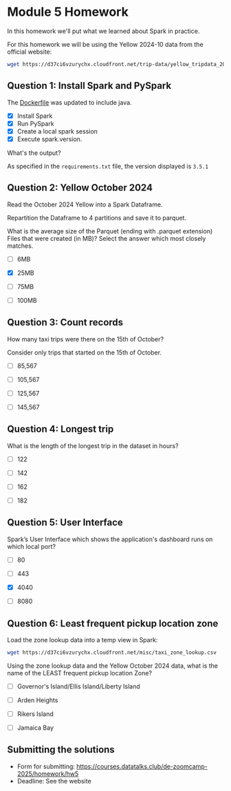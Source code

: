 # Module 5 Homework

In this homework we'll put what we learned about Spark in practice.

For this homework we will be using the Yellow 2024-10 data from the official website: 

```bash
wget https://d37ci6vzurychx.cloudfront.net/trip-data/yellow_tripdata_2024-10.parquet
```


## Question 1: Install Spark and PySpark

The [Dockerfile](../Dockerfile) was updated to include java.

- [X] Install Spark
- [X] Run PySpark
- [X] Create a local spark session
- [X] Execute spark.version.

What's the output?

As specified in the `requirements.txt` file, the version displayed is `3.5.1`


## Question 2: Yellow October 2024

Read the October 2024 Yellow into a Spark Dataframe.

Repartition the Dataframe to 4 partitions and save it to parquet.

What is the average size of the Parquet (ending with .parquet extension) Files that were created (in MB)? Select the answer which most closely matches.

- [ ] 6MB
- [X] 25MB
- [ ] 75MB
- [ ] 100MB


## Question 3: Count records 

How many taxi trips were there on the 15th of October?

Consider only trips that started on the 15th of October.

- [ ] 85,567
- [ ] 105,567
- [ ] 125,567
- [ ] 145,567


## Question 4: Longest trip

What is the length of the longest trip in the dataset in hours?

- [ ] 122
- [ ] 142
- [ ] 162
- [ ] 182


## Question 5: User Interface

Spark’s User Interface which shows the application's dashboard runs on which local port?

- [ ] 80
- [ ] 443
- [X] 4040
- [ ] 8080



## Question 6: Least frequent pickup location zone

Load the zone lookup data into a temp view in Spark:

```bash
wget https://d37ci6vzurychx.cloudfront.net/misc/taxi_zone_lookup.csv
```

Using the zone lookup data and the Yellow October 2024 data, what is the name of the LEAST frequent pickup location Zone?

- [ ] Governor's Island/Ellis Island/Liberty Island
- [ ] Arden Heights
- [ ] Rikers Island
- [ ] Jamaica Bay


## Submitting the solutions

- Form for submitting: https://courses.datatalks.club/de-zoomcamp-2025/homework/hw5
- Deadline: See the website